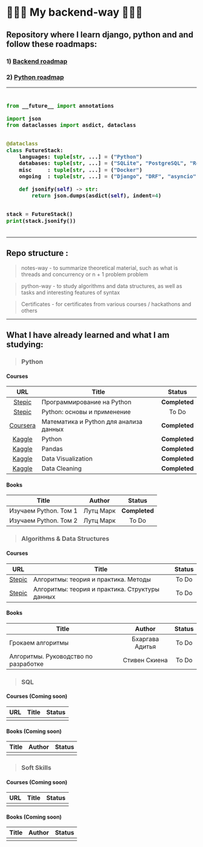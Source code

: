 # 🤖🤖🤖 My backend-way 🤖🤖🤖

## Repository where I learn django, python and and follow these roadmaps: 
### 1) [Backend roadmap](https://roadmap.sh/backend)
### 2) [Python roadmap](https://roadmap.sh/python)

***

<!-- Zero width character is used to put extra blank lines before and after code -->
<h3>

```python
​
from __future__ import annotations

import json
from dataclasses import asdict, dataclass


@dataclass
class FutureStack:
    languages: tuple[str, ...] = ("Python")
    databases: tuple[str, ...] = ("SQLite", "PostgreSQL", "Redis")
    misc     : tuple[str, ...] = ("Docker")
    ongoing  : tuple[str, ...] = ("Django", "DRF", "asyncio", "aiohttp")

    def jsonify(self) -> str:
        return json.dumps(asdict(self), indent=4)


stack = FutureStack()
print(stack.jsonify())
​
```
</h3>

***

## Repo structure :
> notes-way - to summarize theoretical material, such as what is threads and concurrency or n + 1 problem problem

> python-way - to study algorithms and data structures, as well as tasks and interesting features of syntax

> Certificates - for certificates from various courses / hackathons and others

***
## What I have already learned and what I am studying:
> ### Python
#### Courses
| URL | Title | Status |
| :---: | --- | :---: |
| [Stepic](https://stepik.org/course/67/promo) |Программирование на Python| **Completed** |
| [Stepic](https://stepik.org/course/512/promo) | Python: основы и применение | To Do |
| [Coursera](https://www.coursera.org/learn/mathematics-and-python)|Математика и Python для анализа данных| **Completed** |
| [Kaggle](https://www.kaggle.com/learn/python) | Python | **Completed** |
| [Kaggle](https://www.kaggle.com/learn/pandas) | Pandas | **Completed** |
| [Kaggle](https://www.kaggle.com/learn/data-visualization) | Data Visualization | **Completed** |
| [Kaggle](https://www.kaggle.com/learn/data-cleaning) | Data Cleaning | **Completed** |

#### Books
| Title | Author | Status |
| --- | :---: | :---: |
| Изучаем Python. Том 1 | Лутц Марк| **Completed** |
| Изучаем Python. Том 2 | Лутц Марк | To Do |


> ### Algorithms & Data Structures
#### Courses
| URL | Title | Status |
| :---: | --- | :---: |
| [Stepic](https://stepik.org/course/217/promo) |Алгоритмы: теория и практика. Методы| To Do |
| [Stepic](https://stepik.org/course/1547/promo) | Алгоритмы: теория и практика. Структуры данных | To Do |

#### Books
| Title | Author | Status |
| --- | :---: | :---: |
| Грокаем алгоритмы | Бхаргава Адитья | To Do |
| Алгоритмы. Руководство по разработке | Стивен Скиена | To Do |

> ### SQL
#### Courses (Coming soon)
| URL | Title | Status |
| :---: | --- | :---: |
|||

#### Books (Coming soon)
| Title | Author | Status |
| --- | :---: | :---: |
| |

> ### Soft Skills
#### Courses (Coming soon)
| URL | Title | Status |
| :---: | --- | :---: |
|||

#### Books (Coming soon)
| Title | Author | Status |
| --- | :---: | :---: |
| |

